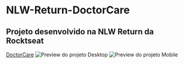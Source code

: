 # NLW-Return-DoctorCare
Projeto desenvolvido na **NLW Return** da **Rocktseat**
----------------
[DoctorCare](https://geanbressan.github.io/NLW-Return-DoctorCare)
<img src="./assets/desktop-preview.png" alt="Preview do projeto Desktop">
<img src="./assets/mobile-preview.png" alt="Preview do projeto Mobile">